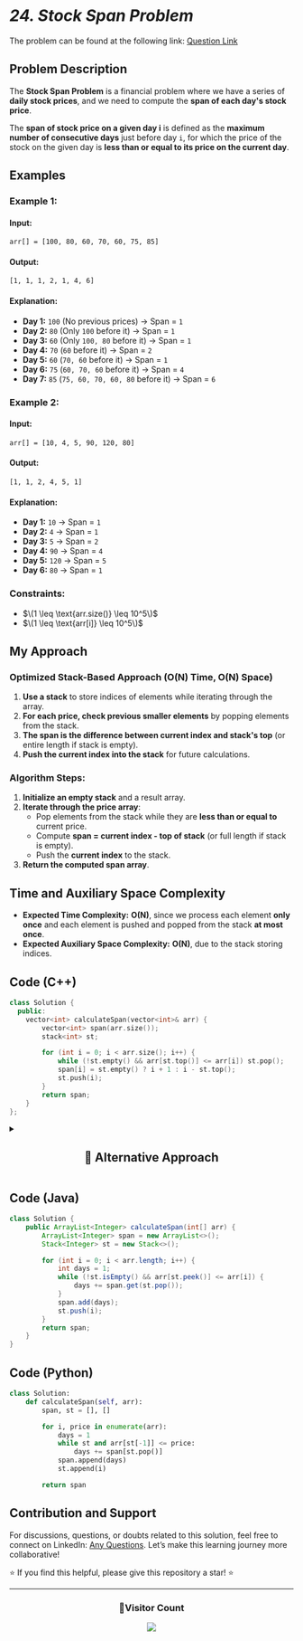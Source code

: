 # _24. Stock Span Problem_

The problem can be found at the following link: [Question Link](https://www.geeksforgeeks.org/problems/stock-span-problem-1587115621/1)

## **Problem Description**

The **Stock Span Problem** is a financial problem where we have a series of **daily stock prices**, and we need to compute the **span of each day's stock price**.

The **span of stock price on a given day i** is defined as the **maximum number of consecutive days** just before day `i`, for which the price of the stock on the given day is **less than or equal to its price on the current day**.

## **Examples**

### **Example 1:**

#### **Input:**

```plaintext
arr[] = [100, 80, 60, 70, 60, 75, 85]
```

#### **Output:**

```plaintext
[1, 1, 1, 2, 1, 4, 6]
```

#### **Explanation:**

- **Day 1:** `100` (No previous prices) → Span = `1`
- **Day 2:** `80` (Only `100` before it) → Span = `1`
- **Day 3:** `60` (Only `100, 80` before it) → Span = `1`
- **Day 4:** `70` (`60` before it) → Span = `2`
- **Day 5:** `60` (`70, 60` before it) → Span = `1`
- **Day 6:** `75` (`60, 70, 60` before it) → Span = `4`
- **Day 7:** `85` (`75, 60, 70, 60, 80` before it) → Span = `6`

### **Example 2:**

#### **Input:**

```plaintext
arr[] = [10, 4, 5, 90, 120, 80]
```

#### **Output:**

```plaintext
[1, 1, 2, 4, 5, 1]
```

#### **Explanation:**

- **Day 1:** `10` → Span = `1`
- **Day 2:** `4` → Span = `1`
- **Day 3:** `5` → Span = `2`
- **Day 4:** `90` → Span = `4`
- **Day 5:** `120` → Span = `5`
- **Day 6:** `80` → Span = `1`

### **Constraints:**

- $\(1 \leq \text{arr.size()} \leq 10^5\)$
- $\(1 \leq \text{arr[i]} \leq 10^5\)$

## **My Approach**

### **Optimized Stack-Based Approach (O(N) Time, O(N) Space)**

1. **Use a stack** to store indices of elements while iterating through the array.
2. **For each price, check previous smaller elements** by popping elements from the stack.
3. **The span is the difference between current index and stack's top** (or entire length if stack is empty).
4. **Push the current index into the stack** for future calculations.

### **Algorithm Steps:**

1. **Initialize an empty stack** and a result array.
2. **Iterate through the price array**:
   - Pop elements from the stack while they are **less than or equal to** current price.
   - Compute **span = current index - top of stack** (or full length if stack is empty).
   - Push the **current index** to the stack.
3. **Return the computed span array**.

## **Time and Auxiliary Space Complexity**

- **Expected Time Complexity:** **O(N)**, since we process each element **only once** and each element is pushed and popped from the stack **at most once**.
- **Expected Auxiliary Space Complexity:** **O(N)**, due to the stack storing indices.

## **Code (C++)**

```cpp
class Solution {
  public:
    vector<int> calculateSpan(vector<int>& arr) {
        vector<int> span(arr.size());
        stack<int> st;

        for (int i = 0; i < arr.size(); i++) {
            while (!st.empty() && arr[st.top()] <= arr[i]) st.pop();
            span[i] = st.empty() ? i + 1 : i - st.top();
            st.push(i);
        }
        return span;
    }
};
```

<details>
  <summary><h2 align="center">📌 Alternative Approach</h2></summary>

## **Optimized Approach Using Precomputed Span (O(N) Time, O(N) Space)**

1. **Instead of using a stack, this approach precomputes span values directly.**
2. **For each element, it checks the previous smaller values using the already computed spans.**
3. **Time Complexity is O(N) because each element is processed once.**

```cpp
class Solution {
  public:
    vector<int> calculateSpan(vector<int>& arr) {
        vector<int> span(arr.size());

        for (int i = 0; i < arr.size(); i++) {
            int spanCount = 1;
            while ((i - spanCount) >= 0 && arr[i - spanCount] <= arr[i]) {
                spanCount += span[i - spanCount];
            }
            span[i] = spanCount;
        }
        return span;
    }
};
```

🔹 **This approach avoids using a stack but still maintains O(N) complexity.**

## **📊 Comparison of Approaches**

| **Approach**                | ⏱️ **Time Complexity** | 🗂️ **Space Complexity** | ⚡ **Method** | ✅ **Pros**                       | ⚠️ **Cons**            |
| --------------------------- | ---------------------- | ----------------------- | ------------- | --------------------------------- | ---------------------- |
| **Stack-Based (Optimized)** | 🟢 O(N)                | 🟡 O(N)                 | Stack         | Efficient and works for large `N` | Extra space for stack  |
| **Precomputed Span**        | 🟢 O(N)                | 🟡 O(N)                 | Iteration     | Avoids stack but still efficient  | Slightly complex logic |

## 💡 **Best Choice?**

- **For large constraints:** ✅ **Stack-Based Approach (O(N) Time, O(N) Space)** is the best.
- **Alternative Efficient Approach:** ✅ **Precomputed Span (O(N) Time, O(N) Space)** can be used if stack is not preferred.

</details>

## **Code (Java)**

```java
class Solution {
    public ArrayList<Integer> calculateSpan(int[] arr) {
        ArrayList<Integer> span = new ArrayList<>();
        Stack<Integer> st = new Stack<>();

        for (int i = 0; i < arr.length; i++) {
            int days = 1;
            while (!st.isEmpty() && arr[st.peek()] <= arr[i]) {
                days += span.get(st.pop());
            }
            span.add(days);
            st.push(i);
        }
        return span;
    }
}
```

## **Code (Python)**

```python
class Solution:
    def calculateSpan(self, arr):
        span, st = [], []

        for i, price in enumerate(arr):
            days = 1
            while st and arr[st[-1]] <= price:
                days += span[st.pop()]
            span.append(days)
            st.append(i)

        return span
```

## **Contribution and Support**

For discussions, questions, or doubts related to this solution, feel free to connect on LinkedIn: [Any Questions](https://www.linkedin.com/in/patel-hetkumar-sandipbhai-8b110525a/). Let’s make this learning journey more collaborative!

⭐ If you find this helpful, please give this repository a star! ⭐

---

<div align="center">
  <h3><b>📍Visitor Count</b></h3>
</div>

<p align="center">
  <img src="https://visitor-badge.laobi.icu/badge?page_id=Hunterdii.GeeksforGeeks-POTD" />
</p>
